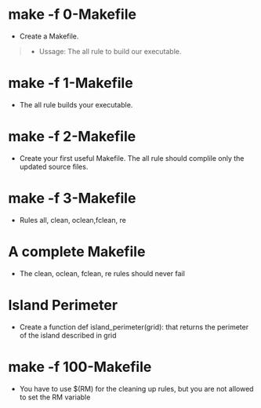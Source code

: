# make -f 0-Makefile
* Create a Makefile.
> * Ussage: The all rule to build our executable.

# make -f 1-Makefile
* The all rule builds your executable.

# make -f 2-Makefile
* Create your first useful Makefile. The all rule should
complile only the updated source files. 

# make -f 3-Makefile
* Rules all, clean, oclean,fclean, re

# A complete Makefile
* The clean, oclean, fclean, re rules should never fail

# Island Perimeter
* Create a function def island_perimeter(grid): that returns
the perimeter of the island described in grid

# make -f 100-Makefile
* You have to use $(RM) for the cleaning up rules, but you are
not allowed to set the RM variable
